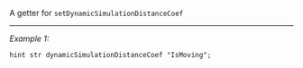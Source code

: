 A getter for `setDynamicSimulationDistanceCoef`


---
*Example 1:*
```sqf
hint str dynamicSimulationDistanceCoef "IsMoving";
```